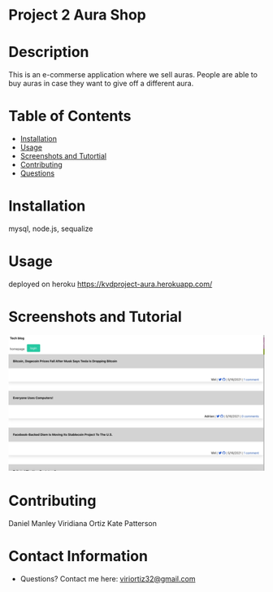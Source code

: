 # Project 2 Aura Shop

# Description
This is an e-commerse application where we sell auras. People are able to buy auras in case they want to give off a different aura. 

# Table of Contents 
* [Installation](#-Installation)
* [Usage](#-Usage)
* [Screenshots and Tutortial](#-Installation)
* [Contributing](#-Contributing)
* [Questions](#-Contact-Information)
  
# Installation
mysql, node.js, sequalize

# Usage
deployed on heroku 
https://kvdproject-aura.herokuapp.com/

# Screenshots and Tutorial
![alt text](https://github.com/xvirix/tech-blog/blob/main/Photo/Image%205-15-21%20at%209.01%20PM.jpg)


# Contributing 
Daniel Manley
Viridiana Ortiz
Kate Patterson 



# Contact Information 
* Questions? Contact me here: viriortiz32@gmail.com
